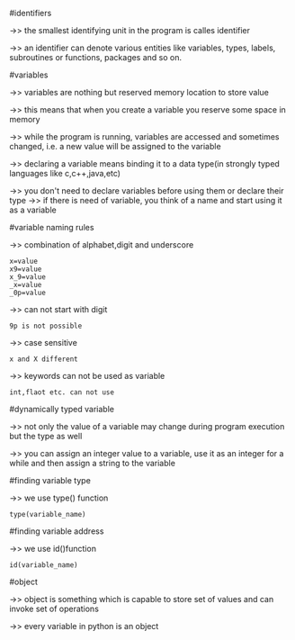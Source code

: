 #identifiers

->> the smallest identifying unit in the program is calles identifier

->> an identifier can denote various entities like variables, types, labels, subroutines or functions, packages and so on.

#variables

->> variables are nothing but reserved memory location to store value

->> this means that when you create a variable you reserve some space in memory

->> while the program is running, variables are accessed and sometimes changed, i.e. a new value will be assigned to the variable

->> declaring a variable means binding it to a data type(in strongly typed languages like c,c++,java,etc)

->> you don't need to declare variables before using them or declare their type
->> if there is need of variable, you think of a name and start using it as a variable


#variable naming rules

->> combination of alphabet,digit and underscore

    x=value
    x9=value
    x_9=value
    _x=value
    _0p=value

->> can not start with digit

    9p is not possible
->> case sensitive

    x and X different
->> keywords can not be used as variable

    int,flaot etc. can not use


#dynamically typed variable

->> not only the value of a variable may change during program execution but the type as well

->> you can assign an integer value to a variable, use it as an integer for a while and then assign a string to the variable

#finding variable type

->> we use type() function

    type(variable_name)

#finding variable address

->> we use id()function

    id(variable_name)

#object

->> object is something which is capable to store set of values and can invoke set of operations

->> every variable in python is an object